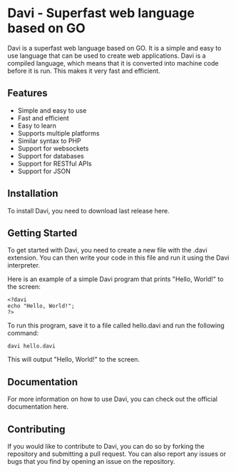 # Davi -  Superfast web language based on GO 

Davi is a superfast web language based on GO. It is a simple and easy to use language that can be used to create web applications. Davi is a compiled language, which means that it is converted into machine code before it is run. This makes it very fast and efficient.


## Features
- Simple and easy to use
- Fast and efficient
- Easy to learn
- Supports multiple platforms
- Similar syntax to PHP
- Support for websockets
- Support for databases
- Support for RESTful APIs
- Support for JSON

## Installation
To install Davi, you need to download last release here.

## Getting Started
To get started with Davi, you need to create a new file with the .davi extension. You can then write your code in this file and run it using the Davi interpreter.

Here is an example of a simple Davi program that prints "Hello, World!" to the screen:

```davi
<?davi
echo "Hello, World!";
?>
```

To run this program, save it to a file called hello.davi and run the following command:

```
davi hello.davi
```

This will output "Hello, World!" to the screen.

## Documentation
For more information on how to use Davi, you can check out the official documentation here.

## Contributing
If you would like to contribute to Davi, you can do so by forking the repository and submitting a pull request. You can also report any issues or bugs that you find by opening an issue on the repository.
